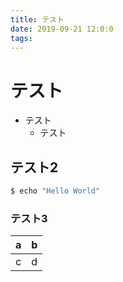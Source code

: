 ```yaml
---
title: テスト
date: 2019-09-21 12:0:0
tags:
---
```


# テスト

- テスト
  - テスト

## テスト2

```bash
$ echo "Hello World"
```

### テスト3

|a|b|
|-|-|
|c|d|